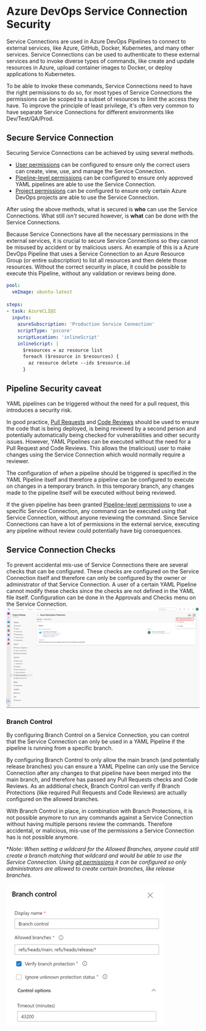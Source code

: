 # Azure DevOps Service Connection Security

Service Connections are used in Azure DevOps Pipelines to connect to external services, like Azure, GitHub, Docker, Kubernetes, and many other services. Service Connections can be used to authenticate to these external services and to invoke diverse types of commands, like create and update resources in Azure, upload container images to Docker, or deploy applications to Kubernetes.

To be able to invoke these commands, Service Connections need to have the right permissions to do so, for most types of Service Connections the permissions can be scoped to a subset of resources to limit the access they have. To improve the principle of least privilege, it's often very common to have separate Service Connections for different environments like Dev/Test/QA/Prod.

## Secure Service Connection

Securing Service Connections can be achieved by using several methods.

- [User permissions](https://learn.microsoft.com/en-us/azure/devops/pipelines/library/service-endpoints#user-permissions) can be configured to ensure only the correct users can create, view, use, and manage the Service Connection.
- [Pipeline-level permissions](https://learn.microsoft.com/en-us/azure/devops/pipelines/library/service-endpoints#pipeline-permissions) can be configured to ensure only approved YAML pipelines are able to use the Service Connection.
- [Project permissions](https://learn.microsoft.com/en-us/azure/devops/pipelines/library/service-endpoints#project-permissions---cross-project-sharing-of-service-connections) can be configured to ensure only certain Azure DevOps projects are able to use the Service Connection.

After using the above methods, what is secured is **who** can use the Service Connections.
What still *isn't* secured however, is **what** can be done with the Service Connections.

Because Service Connections have all the necessary permissions in the external services, it is crucial to secure Service Connections so they cannot be misused by accident or by malicious users.
An example of this is a Azure DevOps Pipeline that uses a Service Connection to an Azure Resource Group (or entire subscription) to list all resources and then delete those resources.  Without the correct security in place, it could be possible to execute this Pipeline, without any validation or reviews being done.

```yaml
pool:
  vmImage: ubuntu-latest

steps:
- task: AzureCLI@2
  inputs:
    azureSubscription: 'Production Service Connection'
    scriptType: 'pscore'
    scriptLocation: 'inlineScript'
    inlineScript: |
      $resources = az resource list
      foreach ($resource in $resources) {
        az resource delete --ids $resource.id
      }
```

## Pipeline Security caveat

YAML pipelines can be triggered without the need for a pull request, this introduces a security risk.

In good practice, [Pull Requests](../../../code_reviews/pull_requests.md) and [Code Reviews](../../../code_reviews/code_reviews.md) should be used to ensure the code that is being deployed, is being reviewed by a second person and potentially automatically being checked for vulnerabilities and other security issues.
However, YAML Pipelines can be executed without the need for a Pull Request and Code Reviews. This allows the (malicious) user to make changes using the Service Connection which would normally require a reviewer.

The configuration of *when* a pipeline should be triggered is specified in the YAML Pipeline itself and therefore a pipeline can be configured to execute on changes in a temporary branch. In this temporary branch, any changes made to the pipeline itself will be executed without being reviewed.

If the given pipeline has been granted [Pipeline-level permissions](https://learn.microsoft.com/en-us/azure/devops/pipelines/library/service-endpoints#pipeline-permissions) to use a specific Service Connection, any command can be executed using that Service Connection, without anyone reviewing the command.
Since Service Connections can have a lot of permissions in the external service, executing any pipeline without review could potentially have big consequences.

## Service Connection Checks

To prevent accidental mis-use of Service Connections there are several checks that can be configured. These checks are configured on the Service Connection itself and therefore can only be configured by the owner or administrator of that Service Connection. A user of a certain YAML Pipeline cannot modify these checks since the checks are not defined in the YAML file itself.
Configuration can be done in the Approvals and Checks menu on the Service Connection.
![ApprovalsAndChecks](images/approvals_and_checks.png)

### Branch Control

By configuring Branch Control on a Service Connection, you can control that the Service Connection can only be used in a YAML Pipeline if the pipeline is running from a specific branch.

By configuring Branch Control to only allow the main branch (and potentially release branches) you can ensure a YAML Pipeline can only use the Service Connection after any changes to that pipeline have been merged into the main branch, and therefore has passed any Pull Requests checks and Code Reviews.
As an additional check, Branch Control can verify if Branch Protections (like required Pull Requests and Code Reviews) are actually configured on the allowed branches.

With Branch Control in place, in combination with Branch Protections, it is not possible anymore to run any commands against a Service Connection without having multiple persons review the commands. Therefore accidental, or malicious, mis-use of the permissions a Service Connection has is not possible anymore.

**Note: When setting a wildcard for the Allowed Branches, anyone could still create a branch matching that wildcard and would be able to use the Service Connection. Using [git permissions](https://learn.microsoft.com/en-us/azure/devops/repos/git/require-branch-folders#enforce-permissions) it can be configured so only administrators are allowed to create certain branches, like release branches.*

![BranchControl](images/branch_control.png)

